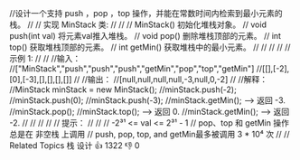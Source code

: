 //设计一个支持 push ，pop ，top 操作，并能在常数时间内检索到最小元素的栈。
//
// 实现 MinStack 类:
//
//
// MinStack() 初始化堆栈对象。
// void push(int val) 将元素val推入堆栈。
// void pop() 删除堆栈顶部的元素。
// int top() 获取堆栈顶部的元素。
// int getMin() 获取堆栈中的最小元素。
//
//
//
//
// 示例 1:
//
//
//输入：
//["MinStack","push","push","push","getMin","pop","top","getMin"]
//[[],[-2],[0],[-3],[],[],[],[]]
//
//输出：
//[null,null,null,null,-3,null,0,-2]
//
//解释：
//MinStack minStack = new MinStack();
//minStack.push(-2);
//minStack.push(0);
//minStack.push(-3);
//minStack.getMin(); --> 返回 -3.
//minStack.pop();
//minStack.top(); --> 返回 0.
//minStack.getMin(); --> 返回 -2.
//
//
//
//
// 提示：
//
//
// -2³¹ <= val <= 2³¹ - 1
// pop、top 和 getMin 操作总是在 非空栈 上调用
// push, pop, top, and getMin最多被调用 3 * 10⁴ 次
//
// Related Topics 栈 设计 👍 1322 👎 0
